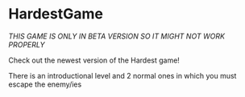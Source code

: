 # HardestGame
*THIS GAME IS ONLY IN BETA VERSION SO IT MIGHT NOT WORK PROPERLY*

Check out the newest version of the Hardest game!

There is an introductional level and 2 normal ones in which you must escape the enemy/ies
